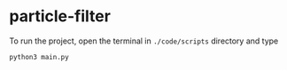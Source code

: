 # particle-filter

To run the project, open the terminal in `./code/scripts` directory and type
```
python3 main.py
```
